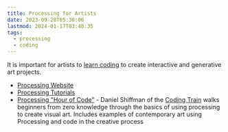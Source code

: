 ```yaml
---
title: Processing for Artists
date: 2023-09-28T05:36:06
lastmod: 2024-01-17T03:48:35
tags:
  - processing
  - coding
---
```


It is important for artists to [learn coding](../learn-coding.md) to create interactive and generative art projects.

- [Processing Website](https://processing.org/)
- [Processing Tutorials](https://processing.org/tutorials)
- [Processing "Hour of Code"](https://hello.processing.org/) - Daniel Shiffman of the [Coding Train](https://thecodingtrain.com/) walks beginners from zero knowledge through the basics of using processing to create visual art. Includes examples of contemporary art using Processing and code in the creative process

